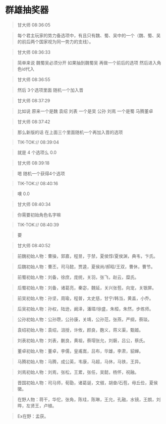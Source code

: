 # 群雄抽奖器

> 甘大师  08:36:05

> 每个君主玩家的势力备选项中，有且只有魏、蜀、吴中的一个（魏、蜀、吴的前后两个国家视为同一势力的支线）。

> 甘大师  08:36:33

> 简单来说 魏蜀吴必须分开 如果抽到魏蜀吴 再做一个前后的选项 然后进入角色id代入

> 甘大师  08:36:55

> 然后 3个选项里面 随机一个加入晋

> 甘大师  08:37:29

> 比如说 原来一个是魏 袁绍 刘表 一个是吴 公孙 刘焉 一个是蜀 马腾董卓

> 甘大师  08:37:42

> 那么新版的话 在上面三个里面随机一个再加入晋的选项

> TIK-TOK://  08:39:04

> 就是 4 个选项么 0.0

> 甘大师  08:39:18

> 嗯 随机一个获得4个选项

> TIK-TOK://  08:40:16

> 噢 0.0

> 甘大师  08:40:34

> 你需要初始角色名字嘛

> TIK-TOK://  08:40:39

> 要

> 甘大师  08:40:52

> 前魏初始人物：曹操，郭嘉，程昱，于禁，夏侯惇/夏侯渊，典韦，卞氏。

> 后魏初始人物：曹丕，司马懿，贾逵，夏侯尚/郝昭/王双，曹休，曹节。

> 前蜀初始人物：刘备，徐庶，庞统，关羽，张飞，赵云，糜氏。

> 后蜀初始人物：刘备，诸葛亮，秦宓，魏延，关兴张苞，向宠，关银屏。

> 前吴初始人物：孙坚，周瑜，程普，太史慈，甘宁/韩当，黄盖，小乔。

> 后吴初始人物：孙权，陆逊，阚泽，潘璋/徐盛，朱桓，朱然，步练师。

> 公孙初始人物：公孙瓒，公孙康，关靖，公孙范，张燕，严纲，蔡琰。

> 袁绍初始人物：袁绍，沮授，许攸，颜良，麴义，蒋义渠，甄姬。

> 刘表初始人物：刘表，蒯良，黄祖，蔡瑁张允，刘磐，吕公，蔡氏。

> 董卓初始人物：董卓，李儒，皇甫嵩，吕布，华雄，李肃，貂蝉。

> 马腾初始人物：马腾，成公英，韦康，马超，马休，马铁，王异。

> 刘焉初始人物：刘焉，张松，王累，张任，吴懿，杨怀，祝融。

> 晋国初始人物：司马师，荀勖，诸葛诞，文俶，胡奋/石苞，毋丘俭，夏侯徽。

> 在野人物：蒋干，华佗，张角，陈珪，陈琳，王允，孔融，水镜，王朗，刘晔，左贤王，卢植。

> Ex在野：孟获。
